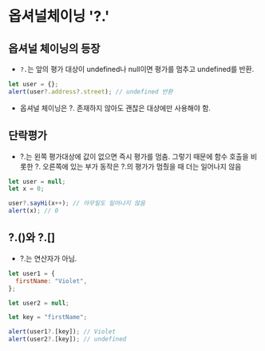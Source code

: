 # 옵셔널체이닝 '?.'

## 옵셔널 체이닝의 등장

- `?.`는 앞의 평가 대상이 undefined나 null이면 평가를 멈추고 undefined를 반환.

```javascript
let user = {};
alert(user?.address?.street); // undefined 반환
```

- 옵셔널 체이닝은 ?. 존재하지 않아도 괜찮은 대상에만 사용해야 함.

## 단락평가

- ?.는 왼쪽 평가대상에 값이 없으면 즉시 평가를 멈춤. 그렇기 때문에 함수 호출을 비롯한 ?. 오른쪽에 있는 부가 동작은 ?.의 평가가 멈췄을 때 더는 일어나지 않음

```javascript
let user = null;
let x = 0;

user?.sayHi(x++); // 아무일도 일어나지 않음
alert(x); // 0
```

## ?.()와 ?.[]

- ?.는 연산자가 아님.

```javascript
let user1 = {
  firstName: "Violet",
};

let user2 = null;

let key = "firstName";

alert(user1?.[key]); // Violet
alert(user2?.[key]); // undefined
```
